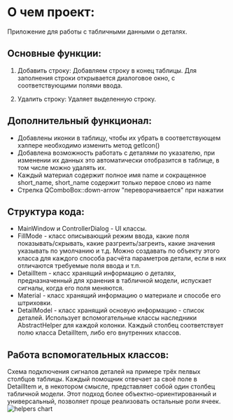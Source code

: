 ﻿# О чем проект:
Приложение для работы с табличными данными о деталях.

## Основные функции: 
1. Добавить строку:
Добавляем строку в конец таблицы.
Для заполнения строки открывается диалоговое окно, с соответствующими полями ввода.

2. Удалить строку:
Удаляет выделенную строку.

## Дополнительный функционал:
- Добавлены иконки в таблицу, чтобы их убрать в соответствующем хэлпере необходимо 
изменить метод getIcon()
- Добавлена возможность работать с деталями по указателю, при изменении их данных
это автоматически отобразится в таблице, в том числе можно удалять их.
- Каждый материал содержит полное имя name и сокращенное short_name, short_name 
содержит только первое слово из name
- Стрелка QComboBox::down-arrow "переворачивается" при нажатии

## Структура кода:
- MainWindow и ControllerDialog - UI классы.
- FillMode - класс описывающий режим ввода, какие поля показывать/скрывать, какие
разгреить/загреить, какие значения указывать по умолчанию и т.д. Можно создавать
по объекту этого класса для каждого способа расчёта параметров детали, если в них 
отличаются требуемые поля ввода и т.п.
- DetailItem - класс хранящий информацию о деталях, предназначенный для хранения в
табличной модели, испускает сигналы, когда его поля меняются.
- Material - класс хранящий информацию о материале и способе его штриховки.
- DetailModel - класс хранящий основую информацию - список деталей. Использует 
вспомогательные классы наследники AbstractHelper для каждой колонки.
Каждый столбец соответствует полю класса DetailItem, либо его внутренних классов.

## Работа вспомогательных классов:
Схема подключения сигналов деталей на примере трёх пелвых столбцов таблицы.
Каждый помощник отвечает за своё поле в DetailItem и, в некотором смысле, 
представляет собой один столбец табличной модели. Этот подход более
объектно-ориентированный и универсальный, позволяет проще реализовать остальные
роли ячеек.
![helpers chart]("./readme_media/helpers_net.png")  

